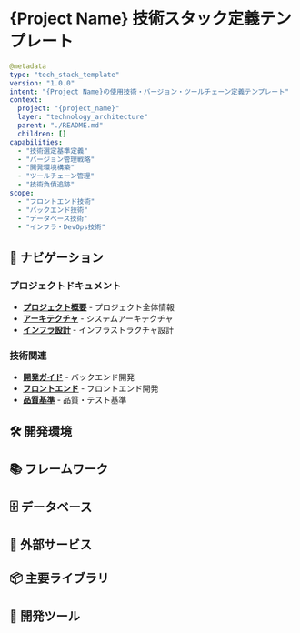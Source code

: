 # {Project Name} 技術スタック定義テンプレート

```yaml
@metadata
type: "tech_stack_template"
version: "1.0.0"
intent: "{Project Name}の使用技術・バージョン・ツールチェーン定義テンプレート"
context:
  project: "{project_name}"
  layer: "technology_architecture"
  parent: "./README.md"
  children: []
capabilities:
  - "技術選定基準定義"
  - "バージョン管理戦略"
  - "開発環境構築"
  - "ツールチェーン管理"
  - "技術負債追跡"
scope:
  - "フロントエンド技術"
  - "バックエンド技術"
  - "データベース技術"
  - "インフラ・DevOps技術"
```

## 📑 ナビゲーション

### プロジェクトドキュメント
- **[プロジェクト概要](./README.md)** - プロジェクト全体情報
- **[アーキテクチャ](./architecture-template.md)** - システムアーキテクチャ
- **[インフラ設計](../infrastructure/)** - インフラストラクチャ設計

### 技術関連
- **[開発ガイド](./backend-readme-template.md)** - バックエンド開発
- **[フロントエンド](./frontend-readme-template.md)** - フロントエンド開発
- **[品質基準](../test/quality-standard-template.md)** - 品質・テスト基準

## 🛠 開発環境

## 📚 フレームワーク

## 🗄 データベース

## 🔌 外部サービス

## 📦 主要ライブラリ

## 🔧 開発ツール
